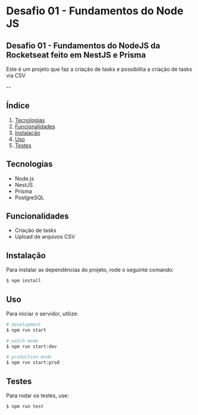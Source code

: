 # Desafio 01 - Fundamentos do Node JS 

## Desafio 01 - Fundamentos do NodeJS da Rocketseat feito em NestJS e Prisma

Este é um projeto que faz a criação de tasks e possibilita a criação de tasks via CSV

--


## Índice
1. [Tecnologias](#Tecnologias)
2. [Funcionalidades](#Funcionalidades)
3. [Instalação](#Instalação)
4. [Uso](#Uso)
5. [Testes](#Testes)



## Tecnologias

- Node.js
- NestJS
- Prisma
- PostgreSQL


## Funcionalidades

- Criação de tasks
- Upload de arquivos CSV 


## Instalação

Para instalar as dependências do projeto, rode o seguinte comando:

```bash
$ npm install
```

## Uso

Para iniciar o servidor, utilize:

```bash
# development
$ npm run start

# watch mode
$ npm run start:dev

# production mode
$ npm run start:prod
```


## Testes

Para rodar os testes, use:

```bash
$ npm run test

```

